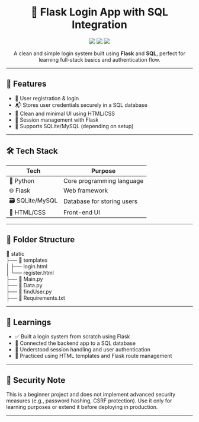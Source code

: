<h1 align="center">🔐 Flask Login App with SQL Integration</h1>

<p align="center">
  <img src="https://img.shields.io/badge/Python-3.10-blue?style=flat-square&logo=python" />
  <img src="https://img.shields.io/badge/Flask-Web%20Framework-black?style=flat-square&logo=flask" />
  <img src="https://img.shields.io/badge/Database-SQL-lightgrey?style=flat-square&logo=mysql" />
</p>

<p align="center">A clean and simple login system built using <b>Flask</b> and <b>SQL</b>, perfect for learning full-stack basics and authentication flow.</p>

---
## 🚀 Features

- 🔐 User registration & login
- 📬 Stores user credentials securely in a SQL database
- 🧼 Clean and minimal UI using HTML/CSS
- 🧠 Session management with Flask
- 💾 Supports SQLite/MySQL (depending on setup)

---

## 🛠️ Tech Stack

| Tech         | Purpose                     |
|--------------|-----------------------------|
| 🐍 Python    | Core programming language   |
| 🌐 Flask     | Web framework               |
| 🗃️ SQLite/MySQL | Database for storing users |
| 🧪 HTML/CSS  | Front-end UI                |

---

## 📁 Folder Structure
📂 static              
├── 📂 templates         
│   ├── login.html <br>
│   └── register.html <br>
├── 📄 Main.py             
├── 📄 Data.py              
├── 📄 findUser.py        
├── 📄 Requirements.txt    


---

## 🧠 Learnings
- ✅ Built a login system from scratch using Flask
- 🔗 Connected the backend app to a SQL database
- 🔐 Understood session handling and user authentication
- 🧩 Practiced using HTML templates and Flask route management


---

## 🔐 Security Note
 This is a beginner project and does not implement advanced security measures (e.g., password hashing, CSRF protection). Use it only for learning purposes or extend it before deploying in production.
<br>

---
